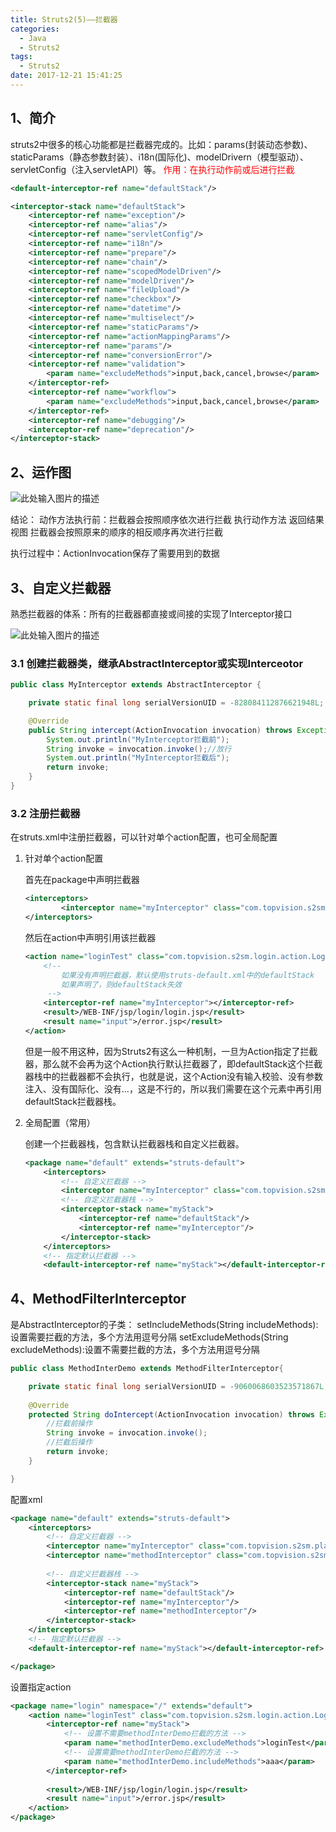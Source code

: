 ```yaml
---
title: Struts2(5)——拦截器
categories:
  - Java
  - Struts2
tags:
  - Struts2
date: 2017-12-21 15:41:25
---
```


## 1、简介

struts2中很多的核心功能都是拦截器完成的。比如：params(封装动态参数)、staticParams（静态参数封装）、i18n(国际化)、modelDrivern（模型驱动）、servletConfig（注入servletAPI）等。
<font color="red">作用：在执行动作前或后进行拦截</font>
<!-- more -->

```xml
<default-interceptor-ref name="defaultStack"/>
```
```xml
<interceptor-stack name="defaultStack">
    <interceptor-ref name="exception"/>
    <interceptor-ref name="alias"/>
    <interceptor-ref name="servletConfig"/>
    <interceptor-ref name="i18n"/>
    <interceptor-ref name="prepare"/>
    <interceptor-ref name="chain"/>
    <interceptor-ref name="scopedModelDriven"/>
    <interceptor-ref name="modelDriven"/>
    <interceptor-ref name="fileUpload"/>
    <interceptor-ref name="checkbox"/>
    <interceptor-ref name="datetime"/>
    <interceptor-ref name="multiselect"/>
    <interceptor-ref name="staticParams"/>
    <interceptor-ref name="actionMappingParams"/>
    <interceptor-ref name="params"/>
    <interceptor-ref name="conversionError"/>
    <interceptor-ref name="validation">
        <param name="excludeMethods">input,back,cancel,browse</param>
    </interceptor-ref>
    <interceptor-ref name="workflow">
        <param name="excludeMethods">input,back,cancel,browse</param>
    </interceptor-ref>
    <interceptor-ref name="debugging"/>
    <interceptor-ref name="deprecation"/>
</interceptor-stack>
```

## 2、运作图
![此处输入图片的描述][1]

结论：
    动作方法执行前：拦截器会按照顺序依次进行拦截
    执行动作方法
    返回结果视图
拦截器会按照原来的顺序的相反顺序再次进行拦截

执行过程中：ActionInvocation保存了需要用到的数据


## 3、自定义拦截器
熟悉拦截器的体系：所有的拦截器都直接或间接的实现了Interceptor接口

![此处输入图片的描述][2]

### 3.1 创建拦截器类，继承AbstractInterceptor或实现Interceotor

```java
public class MyInterceptor extends AbstractInterceptor {

    private static final long serialVersionUID = -828084112876621948L;

    @Override
    public String intercept(ActionInvocation invocation) throws Exception {
        System.out.println("MyInterceptor拦截前");
        String invoke = invocation.invoke();//放行
        System.out.println("MyInterceptor拦截后");
        return invoke;
    }
}
```
    
### 3.2 注册拦截器

在struts.xml中注册拦截器，可以针对单个action配置，也可全局配置
    

 1. 针对单个action配置

    首先在package中声明拦截器
    ```xml
    <interceptors>
    		<interceptor name="myInterceptor" class="com.topvision.s2sm.plantform.interceptor.MyInterceptor"></interceptor>
    </interceptors>
    ```
    然后在action中声明引用该拦截器
    ```xml
    <action name="loginTest" class="com.topvision.s2sm.login.action.LoginAction" method="loginTest">
		<!-- 
			如果没有声明拦截器，默认使用struts-default.xml中的defaultStack
			如果声明了，则defaultStack失效
		 -->
		<interceptor-ref name="myInterceptor"></interceptor-ref>
		<result>/WEB-INF/jsp/login/login.jsp</result>
		<result name="input">/error.jsp</result>
	</action>
    ```
    但是一般不用这种，因为Struts2有这么一种机制，一旦为Action指定了拦截器，那么就不会再为这个Action执行默认拦截器了，即defaultStack这个拦截器栈中的拦截器都不会执行，也就是说，这个Action没有输入校验、没有参数注入、没有国际化、没有…，这是不行的，所以我们需要在这个<action>元素中再引用defaultStack拦截器栈。
    
 2. 全局配置（常用）

    创建一个拦截器栈，包含默认拦截器栈和自定义拦截器。

    ```xml
    <package name="default" extends="struts-default">
    	<interceptors>
	    	<!-- 自定义拦截器 -->
    		<interceptor name="myInterceptor" class="com.topvision.s2sm.plantform.interceptor.MyInterceptor"></interceptor>
    		<!-- 自定义拦截器栈 -->
    		<interceptor-stack name="myStack">
    			<interceptor-ref name="defaultStack"/>
    			<interceptor-ref name="myInterceptor"/>
    		</interceptor-stack>
    	</interceptors>
    	<!-- 指定默认拦截器 -->
    	<default-interceptor-ref name="myStack"></default-interceptor-ref>
    ```

## 4、MethodFilterInterceptor

是AbstractInterceptor的子类：
setIncludeMethods(String includeMethods):设置需要拦截的方法，多个方法用逗号分隔
setExcludeMethods(String excludeMethods):设置不需要拦截的方法，多个方法用逗号分隔

 
```java
public class MethodInterDemo extends MethodFilterInterceptor{

    private static final long serialVersionUID = -9060068603523571867L;
    
    @Override
    protected String doIntercept(ActionInvocation invocation) throws Exception {
        //拦截前操作
        String invoke = invocation.invoke();
        //拦截后操作
        return invoke;
    }

}
```

配置xml
```xml
<package name="default" extends="struts-default">
	<interceptors>
    	<!-- 自定义拦截器 -->
		<interceptor name="myInterceptor" class="com.topvision.s2sm.plantform.interceptor.MyInterceptor"></interceptor>
		<interceptor name="methodInterceptor" class="com.topvision.s2sm.plantform.interceptor.MethodInterDemo"></interceptor>
		
		<!-- 自定义拦截器栈 -->
		<interceptor-stack name="myStack">
			<interceptor-ref name="defaultStack"/>
			<interceptor-ref name="myInterceptor"/>
			<interceptor-ref name="methodInterceptor"/>
		</interceptor-stack>
	</interceptors>
	<!-- 指定默认拦截器 -->
	<default-interceptor-ref name="myStack"></default-interceptor-ref>

</package>
```

设置指定action

```xml
<package name="login" namespace="/" extends="default">
	<action name="loginTest" class="com.topvision.s2sm.login.action.LoginAction" method="loginTest">
		<interceptor-ref name="myStack">
			<!-- 设置不需要methodInterDemo拦截的方法 -->
			<param name="methodInterDemo.excludeMethods">loginTest</param>
			<!-- 设置需要methodInterDemo拦截的方法 -->
			<param name="methodInterDemo.includeMethods">aaa</param>
		</interceptor-ref>
		
		<result>/WEB-INF/jsp/login/login.jsp</result>
		<result name="input">/error.jsp</result>
	</action>
</package>
```

 

 
  [1]: https://raw.githubusercontent.com/kevinXiao2016/kevinXiao2016.github.io/hexo/imageStorage/struts/struts2.png
  [2]: https://raw.githubusercontent.com/kevinXiao2016/kevinXiao2016.github.io/hexo/imageStorage/struts/Interceptor.png